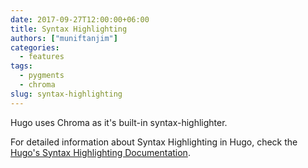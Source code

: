 ```yaml
---
date: 2017-09-27T12:00:00+06:00
title: Syntax Highlighting
authors: ["muniftanjim"]
categories:
  - features
tags:
  - pygments
  - chroma
slug: syntax-highlighting
---
```

Hugo uses Chroma as it's built-in syntax-highlighter.

For detailed information about Syntax Highlighting in Hugo, check the [Hugo's Syntax Highlighting Documentation](https://gohugo.io/content-management/syntax-highlighting/).

